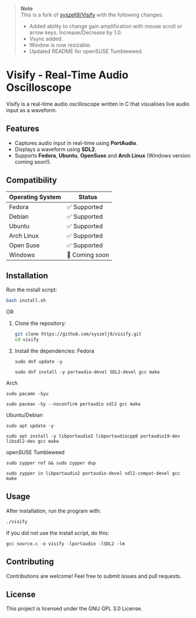> **Note**  
> This is a fork of [syszelj9/Visify](https://github.com/syszelj9/Visify) with the following changes:
>
> - Added ability to change gain amplification with mouse scroll or arrow keys. Increase/Decrease by 1.0.
> - Vsync added.
> - Window is now resizable.
> - Updated README for openSUSE Tumbleweed.


# Visify - Real-Time Audio Oscilloscope

Visify is a real-time audio oscilloscope written in C that visualises live audio input as a waveform.

## Features

- Captures audio input in real-time using **PortAudio**.
- Displays a waveform using **SDL2**.
- Supports **Fedora**, **Ubuntu**, **OpenSuse** and **Arch Linux** (Windows version coming soon!).

## Compatibility

| Operating System | Status         |
| ---------------- | -------------- |
| Fedora           | ✅ Supported   |
| Debian           | ✅ Supported   |
| Ubuntu           | ✅ Supported   |
| Arch Linux       | ✅ Supported   |
| Open Suse        | ✅ Supported   |
| Windows          | 🚧 Coming soon |

## Installation
Run the install script:
```bash
bash install.sh
```
OR
1. Clone the repository:

   ```bash
   git clone https://github.com/syszelj9/visify.git
   cd visify
   ```

2. Install the dependencies:
Fedora
    ```
    sudo dnf update -y
    ```
    ```
    sudo dnf install -y portaudio-devel SDL2-devel gcc make
    ```
  Arch
  ```
  sudo pacamn -Syu
  ```
  ```
  sudo pacman -Sy --noconfirm portaudio sdl2 gcc make
  ```
  Ubuntu/Debian
  ```
  sudo apt update -y
  ```
  ```
  sudo apt install -y libportaudio2 libportaudiocpp0 portaudio19-dev libsdl2-dev gcc make
  ```
  openSUSE Tumbleweed
  ```
  sudo zypper ref && sudo zypper dup
  ```
  ```
  sudo zypper in libportaudio2 portaudio-devel sdl2-compat-devel gcc make
  ```
## Usage

After installation, run the program with:
```bash
./visify
```
If you did not use the install script, do this:
```
gcc source.c -o visify -lportaudio -lSDL2 -lm
```

## Contributing

Contributions are welcome! Feel free to submit issues and pull requests.

## License

This project is licensed under the GNU GPL 3.0 License.

